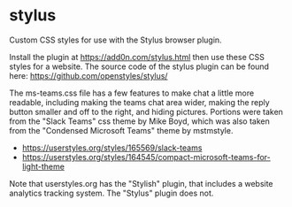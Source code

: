 # stylus
Custom CSS styles for use with the Stylus browser plugin.

Install the plugin at https://add0n.com/stylus.html then use these CSS styles for a website.
The source code of the stylus plugin can be found here: https://github.com/openstyles/stylus/

The ms-teams.css file has a few features to make chat a little more readable, including making the teams chat area wider, making the reply button smaller and off to the right, and hiding pictures.
Portions were taken from the "Slack Teams" css theme by Mike Boyd, which was also taken from the "Condensed Microsoft Teams" theme by mstmstyle.
   * https://userstyles.org/styles/165569/slack-teams
   * https://userstyles.org/styles/164545/compact-microsoft-teams-for-light-theme
   
Note that userstyles.org has the "Stylish" plugin, that includes a website analytics tracking system. The "Stylus" plugin does not.




